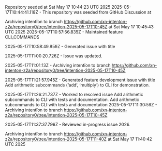Repository seeded at Sat May 17 10:44:23 UTC 2025
 2025-05-17T10:44:41.118Z - This repository was seeded from GitHub Discussion  at 

Archiving intentïon to branch https://github.com/xn-intenton-z2a/repository0/tree/intention-2025-05-17T10-45Z at Sat May 17 10:45:43 UTC 2025
2025-05-17T10:57:56.835Z - Maintained feature CLI_COMMANDS

2025-05-17T10:58:49.859Z - Generated issue with title 

2025-05-17T11:00:20.726Z - Issue  was updated.

2025-05-17T11:01:13Z - Archiving intentïon to branch https://github.com/xn-intenton-z2a/repository0/tree/intention-2025-05-17T10-45Z

2025-05-17T11:21:57.945Z - Generated feature development issue with title Add arithmetic subcommands (‘add’, ‘multiply’) to CLI for demonstration.

2025-05-17T11:26:21.737Z - Worked to resolved issue Add arithmetic subcommands to CLI with tests and documentation. Add arithmetic subcommands to CLI with tests and documentation
2025-05-17T11:30:56Z - Archiving intentïon to branch https://github.com/xn-intenton-z2a/repository0/tree/intention-2025-05-17T10-45Z

2025-05-17T11:37:37.799Z - Reviewed in-progress issue 2026.


Archiving intentïon to branch https://github.com/xn-intenton-z2a/repository0/tree/intention-2025-05-17T11-40Z at Sat May 17 11:40:42 UTC 2025
